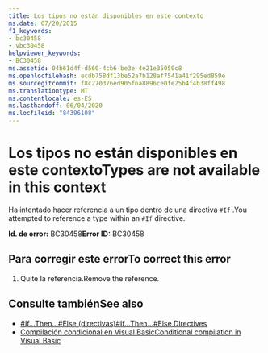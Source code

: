 ```yaml
---
title: Los tipos no están disponibles en este contexto
ms.date: 07/20/2015
f1_keywords:
- bc30458
- vbc30458
helpviewer_keywords:
- BC30458
ms.assetid: 04b61d4f-d560-4cb6-be3e-4e21e35050c8
ms.openlocfilehash: ecdb758df13be52a7b128af7541a41f295ed859e
ms.sourcegitcommit: f8c270376ed905f6a8896ce0fe25b4f4b38ff498
ms.translationtype: MT
ms.contentlocale: es-ES
ms.lasthandoff: 06/04/2020
ms.locfileid: "84396108"
---
```

# <a name="types-are-not-available-in-this-context"></a><span data-ttu-id="62880-102">Los tipos no están disponibles en este contexto</span><span class="sxs-lookup"><span data-stu-id="62880-102">Types are not available in this context</span></span>
<span data-ttu-id="62880-103">Ha intentado hacer referencia a un tipo dentro de una directiva `#If` .</span><span class="sxs-lookup"><span data-stu-id="62880-103">You attempted to reference a type within an `#If` directive.</span></span>  
  
 <span data-ttu-id="62880-104">**Id. de error:** BC30458</span><span class="sxs-lookup"><span data-stu-id="62880-104">**Error ID:** BC30458</span></span>  
  
## <a name="to-correct-this-error"></a><span data-ttu-id="62880-105">Para corregir este error</span><span class="sxs-lookup"><span data-stu-id="62880-105">To correct this error</span></span>  
  
1. <span data-ttu-id="62880-106">Quite la referencia.</span><span class="sxs-lookup"><span data-stu-id="62880-106">Remove the reference.</span></span>  
  
## <a name="see-also"></a><span data-ttu-id="62880-107">Consulte también</span><span class="sxs-lookup"><span data-stu-id="62880-107">See also</span></span>

- [<span data-ttu-id="62880-108">#If...Then...#Else (directivas)</span><span class="sxs-lookup"><span data-stu-id="62880-108">#If...Then...#Else Directives</span></span>](../language-reference/directives/if-then-else-directives.md)
- [<span data-ttu-id="62880-109">Compilación condicional en Visual Basic</span><span class="sxs-lookup"><span data-stu-id="62880-109">Conditional compilation in Visual Basic</span></span>](../programming-guide/program-structure/conditional-compilation.md)
